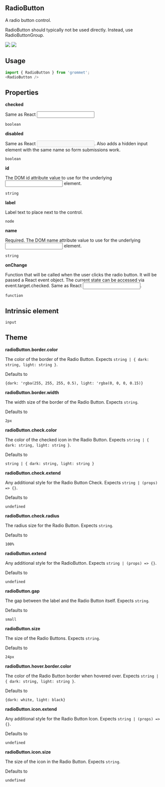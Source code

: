 ## RadioButton
A radio button control.

RadioButton should typically not be used directly.
      Instead, use RadioButtonGroup.

[![](https://cdn-images-1.medium.com/fit/c/120/120/1*TD1P0HtIH9zF0UEH28zYtw.png)](https://storybook.grommet.io/?selectedKind=RadioButton&full=0&addons=0&stories=1&panelRight=0) [![](https://codesandbox.io/static/img/play-codesandbox.svg)](https://codesandbox.io/s/github/grommet/grommet-sandbox?initialpath=radiobutton&module=%2Fsrc%2FRadioButton.js)
## Usage

```javascript
import { RadioButton } from 'grommet';
<RadioButton />
```

## Properties

**checked**

Same as React <input checked={} />

```
boolean
```

**disabled**

Same as React <input disabled={} />. Also adds a hidden input element
with the same name so form submissions work.

```
boolean
```

**id**

The DOM id attribute value to use for the underlying <input/> element.

```
string
```

**label**

Label text to place next to the control.

```
node
```

**name**

Required. The DOM name attribute value to use for the underlying <input/> element.

```
string
```

**onChange**

Function that will be called when the user clicks the radio button. It
      will be passed a React event object. The current state can be accessed
      via event.target.checked. Same as React <input onChange={} />.

```
function
```
  
## Intrinsic element

```
input
```
## Theme
  
**radioButton.border.color**

The color of the border of the Radio Button. Expects `string | { dark: string, light: string }`.

Defaults to

```
{dark: 'rgba(255, 255, 255, 0.5), light: 'rgba(0, 0, 0, 0.15)}
```

**radioButton.border.width**

The width size of the border of the Radio Button. Expects `string`.

Defaults to

```
2px
```

**radioButton.check.color**

The color of the checked icon in the Radio Button. Expects `string | { dark: string, light: string }`.

Defaults to

```
string | { dark: string, light: string }
```

**radioButton.check.extend**

Any additional style for the Radio Button Check. Expects `string | (props) => {}`.

Defaults to

```
undefined
```

**radioButton.check.radius**

The radius size for the Radio Button. Expects `string`.

Defaults to

```
100%
```

**radioButton.extend**

Any additional style for the RadioButton. Expects `string | (props) => {}`.

Defaults to

```
undefined
```

**radioButton.gap**

The gap between the label and the Radio Button itself. Expects `string`.

Defaults to

```
small
```

**radioButton.size**

The size of the Radio Buttons. Expects `string`.

Defaults to

```
24px
```

**radioButton.hover.border.color**

The color of the Radio Button border when hovered over. Expects `string | { dark: string, light: string }`.

Defaults to

```
{dark: white, light: black}
```

**radioButton.icon.extend**

Any additional style for the Radio Button Icon. Expects `string | (props) => {}`.

Defaults to

```
undefined
```

**radioButton.icon.size**

The size of the icon in the Radio Button. Expects `string`.

Defaults to

```
undefined
```
